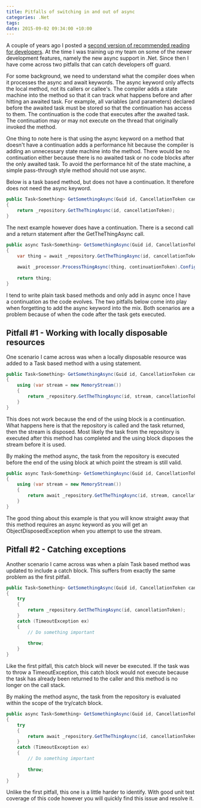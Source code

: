 ```yaml
---
title: Pitfalls of switching in and out of async
categories: .Net
tags: 
date: 2015-09-02 09:34:00 +10:00
---
```


A couple of years ago I posted a [second version of recommended reading for developers][0]. At the time I was training up my team on some of the newer development features, namely the new async support in .Net. Since then I have come across two pitfalls that can catch developers off guard.

For some background, we need to understand what the compiler does when it processes the async and await keywords. The async keyword only affects the local method, not its callers or callee's. The compiler adds a state machine into the method so that it can track what happens before and after hitting an awaited task. For example, all variables (and parameters) declared before the awaited task must be stored so that the continuation has access to them. The continuation is the code that executes after the awaited task. The continuation may or may not execute on the thread that originally invoked the method.

One thing to note here is that using the async keyword on a method that doesn't have a continuation adds a performance hit because the compiler is adding an unnecessary state machine into the method. There would be no continuation either because there is no awaited task or no code blocks after the only awaited task. To avoid the performance hit of the state machine, a simple pass-through style method should not use async.

<!--more-->

Below is a task based method, but does not have a continuation. It therefore does not need the async keyword.

```csharp
public Task<Something> GetSomethingAsync(Guid id, CancellationToken cancellationToken)
{
    return _repository.GetTheThingAsync(id, cancellationToken);
}
```

The next example however does have a continuation. There is a second call and a return statement after the GetTheThingAsync call.

```csharp
public async Task<Something> GetSomethingAsync(Guid id, CancellationToken cancellationToken)
{
    var thing = await _repository.GetTheThingAsync(id, cancellationToken).ConfigureAwait(false);
	
	await _processor.ProcessThingAsync(thing, continuationToken).ConfigureAwait(false);
	
	return thing;
}
```

I tend to write plain task based methods and only add in async once I have a continuation as the code evolves. The two pitfalls below come into play when forgetting to add the async keyword into the mix. Both scenarios are a problem because of when the code after the task gets executed.

## Pitfall #1 - Working with locally disposable resources

One scenario I came across was when a locally disposable resource was added to a Task based method with a using statement.

```csharp
public Task<Something> GetSomethingAsync(Guid id, CancellationToken cancellationToken)
{
    using (var stream = new MemoryStream())
	{
        return _repository.GetTheThingAsync(id, stream, cancellationToken);
	}
}
```

This does not work because the end of the using block is a continuation. What happens here is that the repository is called and the task returned, then the stream is disposed. Most likely the task from the repository is executed after this method has completed and the using block disposes the stream before it is used.

By making the method async, the task from the repository is executed before the end of the using block at which point the stream is still valid.

```csharp
public async Task<Something> GetSomethingAsync(Guid id, CancellationToken cancellationToken)
{
    using (var stream = new MemoryStream())
	{
        return await _repository.GetTheThingAsync(id, stream, cancellationToken).ConfigureAwait(false);
	}
}
```

The good thing about this example is that you will know straight away that this method requires an async keyword as you will get an ObjectDisposedException when you attempt to use the stream.

## Pitfall #2 - Catching exceptions

Another scenario I came across was when a plain Task based method was updated to include a catch block. This suffers from exactly the same problem as the first pitfall.

```csharp
public Task<Something> GetSomethingAsync(Guid id, CancellationToken cancellationToken)
{
    try
	{
        return _repository.GetTheThingAsync(id, cancellationToken);
	}
	catch (TimeoutException ex)
	{
	    // Do something important
		
		throw;
	}
}
```

Like the first pitfall, this catch block will never be executed. If the task was to throw a TimeoutException, this catch block would not execute because the task has already been returned to the caller and this method is no longer on the call stack.

By making the method async, the task from the repository is evaluated within the scope of the try/catch block.

```csharp
public async Task<Something> GetSomethingAsync(Guid id, CancellationToken cancellationToken)
{
    try
	{
        return await _repository.GetTheThingAsync(id, cancellationToken).ConfigureAwait(false);
	}
	catch (TimeoutException ex)
	{
	    // Do something important
		
		throw;
	}
}
```

Unlike the first pitfall, this one is a little harder to identify. With good unit test coverage of this code however you will quickly find this issue and resolve it.

[0]: /2013/10/16/recommended-reading-for-developers-v2/
